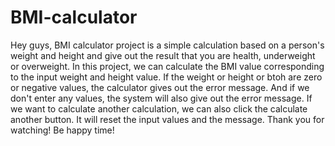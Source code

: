 # BMI-calculator
Hey guys, BMI calculator project is a simple calculation based on a person's weight and height and give out the result that you are health, underweight or overweight.
In this project, we can calculate the BMI value corresponding to the input weight and height value. 
If the weight or height or btoh are zero or negative values, the calculator gives out the error message. 
And if we don't enter any values, the system will also give out the error message. If we want to calculate another calculation, we can also click the calculate another button.
It will reset the input values and the message.
Thank you for watching! Be happy time!
